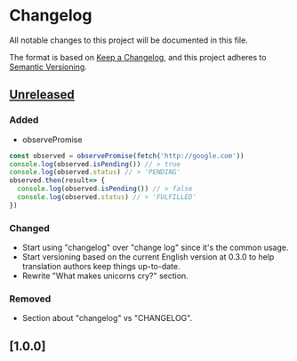 # Changelog
All notable changes to this project will be documented in this file.

The format is based on [Keep a Changelog](https://keepachangelog.com/en/1.0.0/),
and this project adheres to [Semantic Versioning](https://semver.org/spec/v2.0.0.html).

## [Unreleased]
### Added
- observePromise
```js
const observed = observePromise(fetch('http://google.com'))
console.log(observed.isPending()) // > true
console.log(observed.status) // > 'PENDING'
observed.then(result=> {
  console.log(observed.isPending()) // > false
  console.log(observed.status) // > 'FULFILLED'
})
```

### Changed
- Start using "changelog" over "change log" since it's the common usage.
- Start versioning based on the current English version at 0.3.0 to help
translation authors keep things up-to-date.
- Rewrite "What makes unicorns cry?" section.

### Removed
- Section about "changelog" vs "CHANGELOG".

## [1.0.0]

[Unreleased]: https://github.com/mkg0/promise-effects/compare/v1.0.0...HEAD
[0.2.0]: https://github.com/mkg0/promise-effects/compare/v0.1.0...v0.2.0
[0.1.0]: https://github.com/mkg0/promise-effects/releases/tag/v0.1.0
